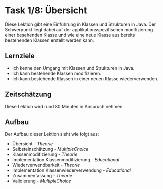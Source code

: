 # Task 1/8: Übersicht
Diese Lektion gibt eine Einführung in Klassen und Strukturen in Java. Der Schwerpunkt liegt dabei auf der applikationsspezifischen
modifizierung einer besehenden Klasse und wie eine neue Klasse aus bereits bestehenden Klassen erstellt werden kann.

## Lernziele
- Ich kenne den Umgang mit Klassen und Strukturen in Java.
- Ich kann bestehende Klassen modifizieren.
- Ich kann bestehende Klassen in einer neuen Klasse wiederverwenden.

## Zeitschätzung
Diese Lektion wird rund 80 Minuten in Anspruch nehmen.

## Aufbau
Der Aufbau dieser Lektion sieht wie folgt aus:

- Übersicht - *Theorie*
- Selbsteinschätzung - *MultipleChoice*
- Klassenmodifizierung - *Theorie*
- Implementation Klassenmodifizierung - *Educational*
- Wiederverwendbarkeit - *Theorie*
- Implementation Klassenwiederverwendung - *Educational*
- Zusammenfassung - *Theorie*
- Validierung - *MultipleChoice*